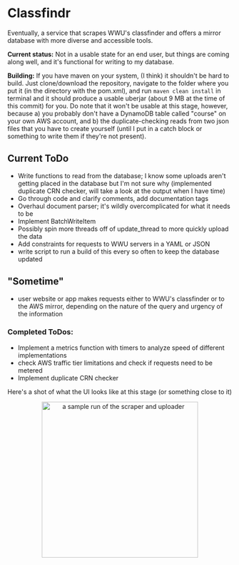 # Classfindr

Eventually, a service that scrapes WWU's classfinder and offers a mirror database with more diverse and accessible tools.

**Current status:** Not in a usable state for an end user, but things are coming along well, and it's functional for writing to my database.

**Building:** If you have maven on your system, (I think) it shouldn't be hard to build. Just clone/download the repository, navigate to the folder where you put it (in the directory with the pom.xml), and run `maven clean install` in terminal and it should produce a usable uberjar (about 9 MB at the time of this commit) for you. Do note that it won't be usable at this stage, however, because a) you probably don't have a DynamoDB table called "course" on your own AWS account, and b) the duplicate-checking reads from two json files that you have to create yourself (until I put in a catch block or something to write them if they're not present).

## Current ToDo
- Write functions to read from the database; I know some uploads aren't getting placed in the database but I'm not sure why (implemented duplicate CRN checker, will take a look at the output when I have time)
- Go through code and clarify comments, add documentation tags
- Overhaul document parser; it's wildly overcomplicated for what it needs to be
- Implement BatchWriteItem
- Possibly spin more threads off of update_thread to more quickly upload the data 
- Add constraints for requests to WWU servers in a YAML or JSON
- write script to run a build of this every so often to keep the database updated

## "Sometime"
- user website or app makes requests either to WWU's classfinder or to the AWS mirror, depending on the nature of the query and urgency of the information

### Completed ToDos:
- Implement a metrics function with timers to analyze speed of different implementations
- check AWS traffic tier limitations and check if requests need to be metered
- Implement duplicate CRN checker

Here's a shot of what the UI looks like at this stage (or something close to it)
<p align="center">
  <img src="https://user-images.githubusercontent.com/30479162/57427361-69001b00-71d8-11e9-9c58-805538e9e126.JPG" width="350" title="a sample run of the scraper and uploader">
</p>
